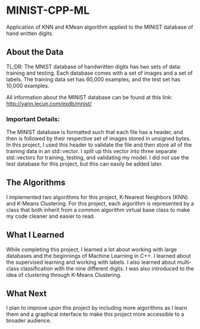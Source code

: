 # MINIST-CPP-ML
Application of KNN and KMean algorithm applied to the MINIST database of hand written digits.

## About the Data
TL;DR: The MNIST database of handwritten digits has two sets of data: training and testing. Each database comes with a set of images and a set of labels. The training data set has 60,000 examples, and the test set has 10,000 examples.

All information about the MINIST database can be found at this link: http://yann.lecun.com/exdb/mnist/

### Important Details:
The MINIST database is formatted such that each file has a header, and then is followed by their respective set of images stored in unsigned bytes. In this project, I used this header to validate the file and then store all of the training data in an std::vector. I split up this vector into three separate std::vectors for training, testing, and validating my model. I did not use the test database for this project, but this can easily be added later.

## The Algorithms
I implemented two algorithms for this project, K-Nearest Neighbors (KNN) and K-Means Clustering. For this project, each algorithm is represented by a class that both inherit from a common algorithm virtual base class to make my code cleaner and easier to read.

## What I Learned
While completing this project, I learned a lot about working with large databases and the beginnings of Machine Learning in C++. I learned about the supervised learning and working with labels. I also learned about multi-class classification with the nine different digits. I was also introduced to the idea of clustering through K-Means Clustering.

## What Next
I plan to improve upon this project by including more algorithms as I learn them and a graphical interface to make this project more accessible to a broader audience.
